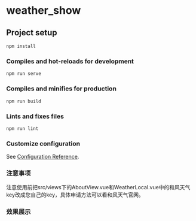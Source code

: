 # weather_show

## Project setup
```
npm install
```

### Compiles and hot-reloads for development
```
npm run serve
```

### Compiles and minifies for production
```
npm run build
```

### Lints and fixes files
```
npm run lint
```

### Customize configuration
See [Configuration Reference](https://cli.vuejs.org/config/).

### 注意事项
注意使用前把src/views下的AboutView.vue和WeatherLocal.vue中的和风天气key改成您自己的key，具体申请方法可以看和风天气官网。

### 效果展示
